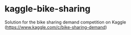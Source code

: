 # kaggle-bike-sharing
Solution for the bike sharing demand competition on Kaggle (https://www.kaggle.com/c/bike-sharing-demand)
